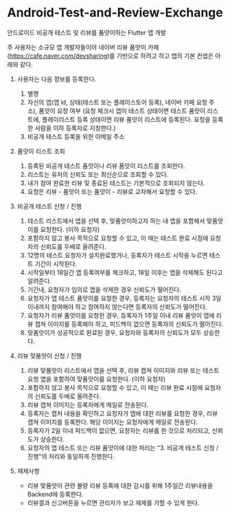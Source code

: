 # Android-Test-and-Review-Exchange
안드로이드 비공개 테스트 및 리뷰를 품앗이하는 Flutter 앱 개발

주 사용자는 소규모 앱 개발자들이야
네이버 리뷰 품앗이 카페 (https://cafe.naver.com/devsharing)를 기반으로 하려고 하고
앱의 기본 컨셉은 아래와 같다.

1. 사용자는 다음 정보를 등록한다.
    1) 별명
    2) 자신의 앱(앱 id, 상태(테스트 또는 플레이스토어 등록), 네이버 카페 요청 주소), 품앗이 요청 여부 
     (요청 체크시 앱이 테스트 상태이면 테스트 품앗이 리스트에, 플레이리스트 등록 상태이면 리뷰 품앗이 리스트에 등록된다. 요청을 등록한 사람을 이하 등록자로 지칭한다.)
    3) 비공개 테스트 등록을 위한 이메일 주소

2. 품앗이 리스트 조회
    1) 등록된 비공개 테스트 품앗이나 리뷰 품앗이 리스트를 조회한다. 
    2) 리스트는 유저의 신뢰도 또는 최신순으로 조회할 수 있다.
    3) 내가 참여 완료한 리뷰 및 종료된 테스트는 기본적으로 조회되지 않는다.
    4) 요청은 리뷰 - 품앗이 또는 품앗이 - 리뷰로 교차해서 요청할 수 있다.

3. 비공개 테스트 신청 / 진행
    1) 테스트 리스트에서 앱을 선택 후, 맞품앗이하고자 하는 내 앱을 포함해서 맞품앗이를 요청한다. (이하 요청자)
    2) 포함하지 않고 봉사 목적으로 요청할 수 있고, 이 때는 테스트 완료 시점에 요청자의 신뢰도를 두배로 올려준다.
    3) 12명의 테스트 요청자가 설치완료했거나, 등록자가 테스트 시작을 누르면 테스트 기간이 시작된다.
    4) 시작일부터 18일간 앱 등록여부를 체크하고, 18일 이후는 앱을 삭제해도 된다고 알려준다.
    5) 기간내, 요청자가 임의로 앱을 삭제한 경우 신뢰도가 떨어진다.
    6) 요청자가 앱 테스트 품앗이를 요청한 경우, 등록자는 요청자의 테스트 시작 3일 이내까지 참여해야 하고 참여하지 않는다면 등록자의 신뢰도가 떨어진다.
    7) 요청자가 리뷰 품앗이를 요청한 경우, 등록자가 1주일 이내 리뷰 품앗이 앱에 리뷰 캡쳐 이미지를 등록해야 하고, 피드백이 없으면 등록자의 신뢰도가 떨어진다.
    8) 맞품앗이가 성공적으로 완료된 경우, 요청자와 등록자의 신뢰도가 모두 상승한다.
  
4. 리뷰 맞품앗이 신청 / 진행
    1) 리뷰 맞품앗이 리스트에서 앱을 선택 후, 리뷰 캡쳐 이미지와 리뷰 또는 테스트 요청 앱을 포함하여 맞품앗이를 요청한다. (이하 요청자)
    2) 포함하지 않고 봉사 목적으로 요청할 수 있고, 이 때는 리뷰 완료 시점에 요청자의 신뢰도를 두배로 올려준다.
    3) 리뷰 캡쳐 이미지는 등록자에게 메일로 전송된다. 
    4) 등록자는 캡처 내용을 확인하고 요청자가 앱에 대한 리뷰를 요청한 경우, 리뷰 캡쳐 이미지를 등록한다. 해당 이미지는 요청자에게 메일로 전송된다. 
    5) 등록자가 2일 이내 피드백이 없으면, 요청자는 리뷰를 한 것으로 처리되고, 신뢰도가 상승한다.
    6) 요청자의 앱 테스트 또는 리뷰 품앗이에 대한 처리는 "3. 비공개 테스트 신청 / 진행"의 처리와 동일하게 진행한다.

6. 재제사항
    - 리뷰 맞품앗이 관련 불량 리뷰 등록에 대한 감시를 위해 1주일간 리뷰내용을 Backend에 등록한다.
    - 리뷰결과 신고버튼을 누르면 관리자가 보고 재제를 가할 수 있게 한다.

